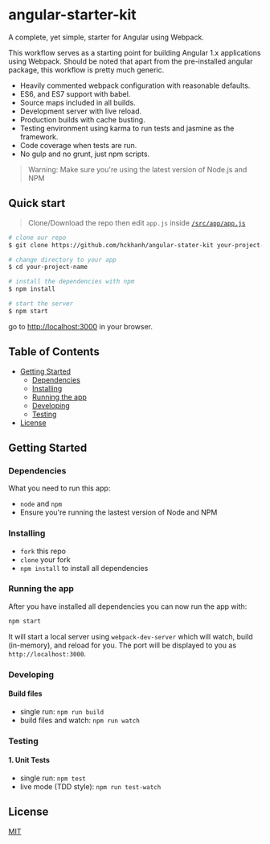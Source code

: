 # angular-starter-kit

A complete, yet simple, starter for Angular using Webpack.

This workflow serves as a starting point for building Angular 1.x applications using Webpack. Should be noted that apart from the pre-installed angular package, this workflow is pretty much generic.

* Heavily commented webpack configuration with reasonable defaults.
* ES6, and ES7 support with babel.
* Source maps included in all builds.
* Development server with live reload.
* Production builds with cache busting.
* Testing environment using karma to run tests and jasmine as the framework.
* Code coverage when tests are run.
* No gulp and no grunt, just npm scripts.

>Warning: Make sure you're using the latest version of Node.js and NPM

## Quick start

> Clone/Download the repo then edit `app.js` inside [`/src/app/app.js`](/src/app/app.js)

```bash
# clone our repo
$ git clone https://github.com/hckhanh/angular-stater-kit your-project-name

# change directory to your app
$ cd your-project-name

# install the dependencies with npm
$ npm install

# start the server
$ npm start
```

go to [http://localhost:3000](http://localhost:3000) in your browser.

## Table of Contents

* [Getting Started](#getting-started)
  * [Dependencies](#dependencies)
  * [Installing](#installing)
  * [Running the app](#running-the-app)
  * [Developing](#developing)
  * [Testing](#testing)
* [License](#license)

## Getting Started

### Dependencies

What you need to run this app:

* `node` and `npm`
* Ensure you're running the lastest version of Node and NPM

### Installing

* `fork` this repo
* `clone` your fork
* `npm install` to install all dependencies

### Running the app

After you have installed all dependencies you can now run the app with:

```bash
npm start
```

It will start a local server using `webpack-dev-server` which will watch, build (in-memory), and reload for you. The port will be displayed to you as `http://localhost:3000`.

### Developing

#### Build files

* single run: `npm run build`
* build files and watch: `npm run watch`

### Testing

#### 1. Unit Tests

* single run: `npm test`
* live mode (TDD style): `npm run test-watch`

## License

[MIT](/LICENSE)
